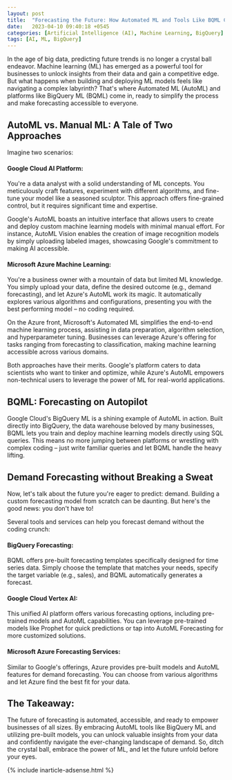 ```yaml
---
layout: post
title:  "Forecasting the Future: How Automated ML and Tools Like BQML Can Save You Time and Effort"
date:   2023-04-10 09:40:18 +0545
categories: [Artificial Intelligence (AI), Machine Learning, BigQuery]
tags: [AI, ML, BigQuery]
---
```


In the age of big data, predicting future trends is no longer a crystal ball endeavor. Machine learning (ML) has emerged as a powerful tool for businesses to unlock insights from their data and gain a competitive edge. But what happens when building and deploying ML models feels like navigating a complex labyrinth? That's where Automated ML (AutoML) and platforms like BigQuery ML (BQML) come in, ready to simplify the process and make forecasting accessible to everyone.

## AutoML vs. Manual ML: A Tale of Two Approaches

Imagine two scenarios:

#### Google Cloud AI Platform: 

You're a data analyst with a solid understanding of ML concepts. You meticulously craft features, experiment with different algorithms, and fine-tune your model like a seasoned sculptor. This approach offers fine-grained control, but it requires significant time and expertise.

Google's AutoML boasts an intuitive interface that allows users to create and deploy custom machine learning models with minimal manual effort. For instance, AutoML Vision enables the creation of image recognition models by simply uploading labeled images, showcasing Google's commitment to making AI accessible.

#### Microsoft Azure Machine Learning:

You're a business owner with a mountain of data but limited ML knowledge. You simply upload your data, define the desired outcome (e.g., demand forecasting), and let Azure's AutoML work its magic. It automatically explores various algorithms and configurations, presenting you with the best performing model – no coding required.

On the Azure front, Microsoft's Automated ML simplifies the end-to-end machine learning process, assisting in data preparation, algorithm selection, and hyperparameter tuning. Businesses can leverage Azure's offering for tasks ranging from forecasting to classification, making machine learning accessible across various domains.

Both approaches have their merits. Google's platform caters to data scientists who want to tinker and optimize, while Azure's AutoML empowers non-technical users to leverage the power of ML for real-world applications.

## BQML: Forecasting on Autopilot

Google Cloud's BigQuery ML is a shining example of AutoML in action. Built directly into BigQuery, the data warehouse beloved by many businesses, BQML lets you train and deploy machine learning models directly using SQL queries. This means no more jumping between platforms or wrestling with complex coding – just write familiar queries and let BQML handle the heavy lifting.

## Demand Forecasting without Breaking a Sweat

Now, let's talk about the future you're eager to predict: demand. Building a custom forecasting model from scratch can be daunting. But here's the good news: you don't have to!

Several tools and services can help you forecast demand without the coding crunch:

#### BigQuery Forecasting:

BQML offers pre-built forecasting templates specifically designed for time series data. Simply choose the template that matches your needs, specify the target variable (e.g., sales), and BQML automatically generates a forecast.

#### Google Cloud Vertex AI:

This unified AI platform offers various forecasting options, including pre-trained models and AutoML capabilities. You can leverage pre-trained models like Prophet for quick predictions or tap into AutoML Forecasting for more customized solutions.

#### Microsoft Azure Forecasting Services:

Similar to Google's offerings, Azure provides pre-built models and AutoML features for demand forecasting. You can choose from various algorithms and let Azure find the best fit for your data.

## The Takeaway:

The future of forecasting is automated, accessible, and ready to empower businesses of all sizes. By embracing AutoML tools like BigQuery ML and utilizing pre-built models, you can unlock valuable insights from your data and confidently navigate the ever-changing landscape of demand. So, ditch the crystal ball, embrace the power of ML, and let the future unfold before your eyes.

{% include inarticle-adsense.html %}